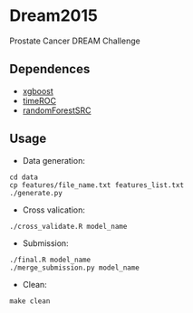 # Dream2015
Prostate Cancer DREAM Challenge

## Dependences
* [xgboost](https://github.com/dmlc/xgboost)
* [timeROC](http://cran.r-project.org/web/packages/timeROC/index.html)
* [randomForestSRC](http://cran.r-project.org/web/packages/randomForestSRC/index.html)

## Usage
* Data generation:
```
cd data
cp features/file_name.txt features_list.txt
./generate.py
```

* Cross valication:
```
./cross_validate.R model_name
```

* Submission:
```
./final.R model_name
./merge_submission.py model_name
```

* Clean:
```
make clean
```

